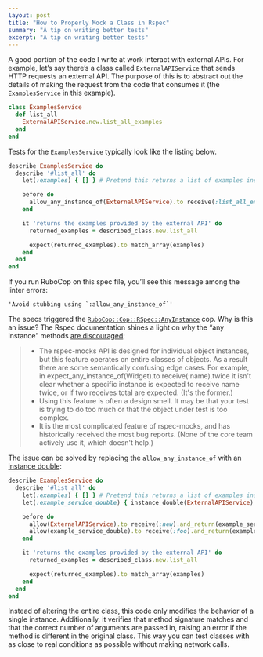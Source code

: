 ```yaml
---
layout: post
title: "How to Properly Mock a Class in Rspec"
summary: "A tip on writing better tests"
excerpt: "A tip on writing better tests"
---
```


A good portion of the code I write at work interact with external APIs. For example, let’s say there’s a class called `ExternalAPIService` that sends HTTP requests an external API. The purpose of this is to abstract out the details of making the request from the code that consumes it (the `ExamplesService` in this example).

```ruby
class ExamplesService
  def list_all
    ExternalAPIService.new.list_all_examples
  end
end
```

Tests for the `ExamplesService` typically look like the listing below.

```ruby
describe ExamplesService do
  describe '#list_all' do
    let(:examples) { [] } # Pretend this returns a list of examples instead

    before do
      allow_any_instance_of(ExternalAPIService).to receive(:list_all_examples).and_return(examples)
    end

    it 'returns the examples provided by the external API' do
      returned_examples = described_class.new.list_all

      expect(returned_examples).to match_array(examples)
    end
  end
end
```

If you run RuboCop on this spec file, you’ll see this message among the linter errors:

```
'Avoid stubbing using `:allow_any_instance_of`'
```

The specs triggered the [`RuboCop::Cop::RSpec::AnyInstance`](https://www.rubydoc.info/gems/rubocop-rspec/1.6.0/RuboCop/Cop/RSpec/AnyInstance) cop. Why is this an issue? The Rspec documentation shines a light on why the “any instance” methods [are discouraged](https://relishapp.com/rspec/rspec-mocks/docs/working-with-legacy-code/any-instance):

> * The rspec-mocks API is designed for individual object instances, but this feature operates on entire classes of objects. As a result there are some semantically confusing edge cases. For example, in expect_any_instance_of(Widget).to receive(:name).twice it isn't clear whether a specific instance is expected to receive name twice, or if two receives total are expected. (It's the former.)
> * Using this feature is often a design smell. It may be that your test is trying to do too much or that the object under test is too complex.
> * It is the most complicated feature of rspec-mocks, and has historically received the most bug reports. (None of the core team actively use it, which doesn't help.)

The issue can be solved by replacing the `allow_any_instance_of` with an [instance double](https://relishapp.com/rspec/rspec-mocks/v/3-10/docs/verifying-doubles/using-an-instance-double):

```ruby
describe ExamplesService do
  describe '#list_all' do
    let(:examples) { [] } # Pretend this returns a list of examples instead
    let(:example_service_double) { instance_double(ExternalAPIService) }

    before do
      allow(ExternalAPIService).to receive(:new).and_return(example_service_double)
      allow(example_service_double).to receive(:foo).and_return(examples)
    end

    it 'returns the examples provided by the external API' do
      returned_examples = described_class.new.list_all

      expect(returned_examples).to match_array(examples)
    end
  end
end
```

Instead of altering the entire class, this code only modifies the behavior of a single instance. Additionally, it verifies that method signature matches and that the correct number of arguments are passed in, raising an error if the method is different in the original class. This way you can test classes with as close to real conditions as possible without making network calls.
